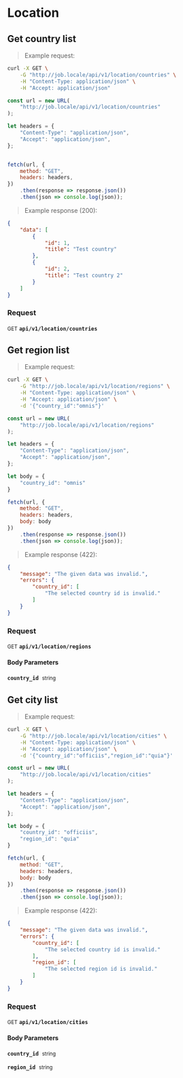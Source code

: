 # Location


## Get country list




> Example request:

```bash
curl -X GET \
    -G "http://job.locale/api/v1/location/countries" \
    -H "Content-Type: application/json" \
    -H "Accept: application/json"
```

```javascript
const url = new URL(
    "http://job.locale/api/v1/location/countries"
);

let headers = {
    "Content-Type": "application/json",
    "Accept": "application/json",
};


fetch(url, {
    method: "GET",
    headers: headers,
})
    .then(response => response.json())
    .then(json => console.log(json));
```


> Example response (200):

```json
{
    "data": [
        {
            "id": 1,
            "title": "Test country"
        },
        {
            "id": 2,
            "title": "Test country 2"
        }
    ]
}
```

### Request
<small class="badge badge-green">GET</small>
 **`api/v1/location/countries`**



## Get region list




> Example request:

```bash
curl -X GET \
    -G "http://job.locale/api/v1/location/regions" \
    -H "Content-Type: application/json" \
    -H "Accept: application/json" \
    -d '{"country_id":"omnis"}'

```

```javascript
const url = new URL(
    "http://job.locale/api/v1/location/regions"
);

let headers = {
    "Content-Type": "application/json",
    "Accept": "application/json",
};

let body = {
    "country_id": "omnis"
}

fetch(url, {
    method: "GET",
    headers: headers,
    body: body
})
    .then(response => response.json())
    .then(json => console.log(json));
```


> Example response (422):

```json
{
    "message": "The given data was invalid.",
    "errors": {
        "country_id": [
            "The selected country id is invalid."
        ]
    }
}
```

### Request
<small class="badge badge-green">GET</small>
 **`api/v1/location/regions`**

<h4 class="fancy-heading-panel"><b>Body Parameters</b></h4>
<code><b>country_id</b></code>&nbsp; <small>string</small>     <br>
    



## Get city list




> Example request:

```bash
curl -X GET \
    -G "http://job.locale/api/v1/location/cities" \
    -H "Content-Type: application/json" \
    -H "Accept: application/json" \
    -d '{"country_id":"officiis","region_id":"quia"}'

```

```javascript
const url = new URL(
    "http://job.locale/api/v1/location/cities"
);

let headers = {
    "Content-Type": "application/json",
    "Accept": "application/json",
};

let body = {
    "country_id": "officiis",
    "region_id": "quia"
}

fetch(url, {
    method: "GET",
    headers: headers,
    body: body
})
    .then(response => response.json())
    .then(json => console.log(json));
```


> Example response (422):

```json
{
    "message": "The given data was invalid.",
    "errors": {
        "country_id": [
            "The selected country id is invalid."
        ],
        "region_id": [
            "The selected region id is invalid."
        ]
    }
}
```

### Request
<small class="badge badge-green">GET</small>
 **`api/v1/location/cities`**

<h4 class="fancy-heading-panel"><b>Body Parameters</b></h4>
<code><b>country_id</b></code>&nbsp; <small>string</small>     <br>
    

<code><b>region_id</b></code>&nbsp; <small>string</small>     <br>
    




